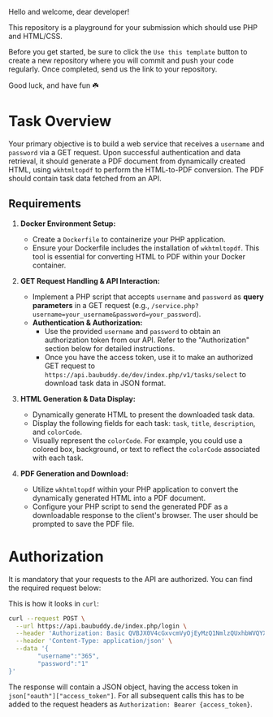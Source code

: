 Hello and welcome, dear developer!

This repository is a playground for your submission which should use PHP and HTML/CSS.

Before you get started, be sure to click the `Use this template` button to create a new repository where you will commit and push your code regularly. Once completed, send us the link to your repository.

Good luck, and have fun ☘️

# Task Overview

Your primary objective is to build a web service that receives a `username` and `password` via a GET request. Upon successful authentication and data retrieval, it should generate a PDF document from dynamically created HTML, using `wkhtmltopdf` to perform the HTML-to-PDF conversion.  The PDF should contain task data fetched from an API.

## Requirements

1.  **Docker Environment Setup:**
    *   Create a `Dockerfile` to containerize your PHP application.
    *   Ensure your Dockerfile includes the installation of `wkhtmltopdf`. This tool is essential for converting HTML to PDF within your Docker container.

2.  **GET Request Handling & API Interaction:**
    *   Implement a PHP script that accepts `username` and `password` as **query parameters** in a GET request (e.g., `/service.php?username=your_username&password=your_password`).
    *   **Authentication & Authorization:**
        *   Use the provided `username` and `password` to obtain an authorization token from our API. Refer to the "Authorization" section below for detailed instructions.
        *   Once you have the access token, use it to make an authorized GET request to `https://api.baubuddy.de/dev/index.php/v1/tasks/select` to download task data in JSON format.

3.  **HTML Generation & Data Display:**
    *   Dynamically generate HTML to present the downloaded task data.
    *   Display the following fields for each task: `task`, `title`, `description`, and `colorCode`.
    *   Visually represent the `colorCode`.  For example, you could use a colored box, background, or text to reflect the `colorCode` associated with each task.

4.  **PDF Generation and Download:**
    *   Utilize `wkhtmltopdf` within your PHP application to convert the dynamically generated HTML into a PDF document.
    *   Configure your PHP script to send the generated PDF as a downloadable response to the client's browser.  The user should be prompted to save the PDF file.

# Authorization

It is mandatory that your requests to the API are authorized. You can find the required request below:

This is how it looks in `curl`:

```bash
curl --request POST \
  --url https://api.baubuddy.de/index.php/login \
  --header 'Authorization: Basic QVBJX0V4cGxvcmVyOjEyMzQ1NmlzQUxhbWVQYXNz' \
  --header 'Content-Type: application/json' \
  --data '{
        "username":"365",
        "password":"1"
}'
```

The response will contain a JSON object, having the access token in `json["oauth"]["access_token"]`. For all subsequent calls this has to be added to the request headers as `Authorization: Bearer {access_token}`.
